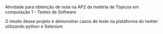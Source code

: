 
Atividade para obtenção de nota na AP2 da matéria de Tópicos em computação 1 - Testes de Software


O intuito desse projeto é demonstrar casos de teste na plataforma do twitter utilizando python e Selenium
